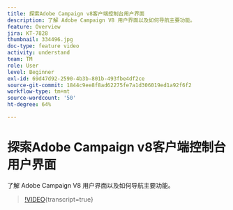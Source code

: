 ```yaml
---
title: 探索Adobe Campaign v8客户端控制台用户界面
description: 了解 Adobe Campaign V8 用户界面以及如何导航主要功能。
feature: Overview
jira: KT-7828
thumbnail: 334496.jpg
doc-type: feature video
activity: understand
team: TM
role: User
level: Beginner
exl-id: 69d47d92-2590-4b3b-801b-493fbe4df2ce
source-git-commit: 1844c9ee8f8ad62275fe7a1d306019ed1a92f6f2
workflow-type: tm+mt
source-wordcount: '50'
ht-degree: 64%

---
```


# 探索Adobe Campaign v8客户端控制台用户界面

了解 Adobe Campaign V8 用户界面以及如何导航主要功能。

>[!VIDEO](https://video.tv.adobe.com/v/334496?quality=12&learn=on){transcript=true}
